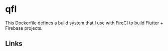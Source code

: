 # qfl

This Dockerfile defines a build system that I use with [FireCI][1] to
build Flutter + Firebase projects.

## Links
[1]: https://app.fire.ci
